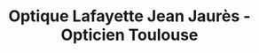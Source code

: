 ---
title: "Optique Lafayette Jean Jaurès - Opticien Toulouse"
url: /toulouse/optique-lafayette-jean-jaures-opticien-toulouse/
shop: Optiker
---